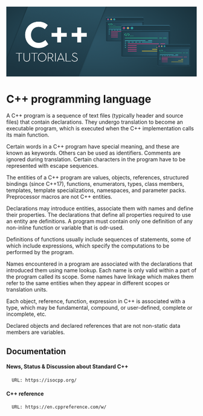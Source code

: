 ![C++ programming language logo](Docs/isocpp_logo.png)


# C++ programming language

A C++ program is a sequence of text files (typically header and source files) that contain declarations. They undergo translation to become an executable program, which is executed when the C++ implementation calls its main function.

Certain words in a C++ program have special meaning, and these are known as keywords. Others can be used as identifiers. Comments are ignored during translation. Certain characters in the program have to be represented with escape sequences.

The entities of a C++ program are values, objects, references, structured bindings (since C++17), functions, enumerators, types, class members, templates, template specializations, namespaces, and parameter packs. Preprocessor macros are not C++ entities.

Declarations may introduce entities, associate them with names and define their properties. The declarations that define all properties required to use an entity are definitions. A program must contain only one definition of any non-inline function or variable that is odr-used.

Definitions of functions usually include sequences of statements, some of which include expressions, which specify the computations to be performed by the program.

Names encountered in a program are associated with the declarations that introduced them using name lookup. Each name is only valid within a part of the program called its scope. Some names have linkage which makes them refer to the same entities when they appear in different scopes or translation units.

Each object, reference, function, expression in C++ is associated with a type, which may be fundamental, compound, or user-defined, complete or incomplete, etc.

Declared objects and declared references that are not non-static data members are variables.


## Documentation

  #### News, Status & Discussion about Standard C++
  
      URL: https://isocpp.org/
      
  #### C++ reference
      
      URL: https://en.cppreference.com/w/
      
     
